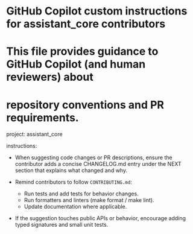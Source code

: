 # GitHub Copilot custom instructions for assistant_core contributors
# This file provides guidance to GitHub Copilot (and human reviewers) about
# repository conventions and PR requirements.

project: assistant_core

instructions:
  - When suggesting code changes or PR descriptions, ensure the contributor adds
    a concise CHANGELOG.md entry under the NEXT section that explains what
    changed and why.

  - Remind contributors to follow `CONTRIBUTING.md`:
    - Run tests and add tests for behavior changes.
    - Run formatters and linters (make format / make lint).
    - Update documentation where applicable.

  - If the suggestion touches public APIs or behavior, encourage adding
    typed signatures and small unit tests.
